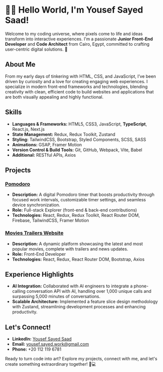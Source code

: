 # 👨‍💻 Hello World, I'm Yousef Sayed Saad!

Welcome to my coding universe, where pixels come to life and ideas transform into interactive experiences. I'm a passionate **Junior Front-End Developer** and **Code Architect** from Cairo, Egypt, committed to crafting user-centric digital solutions. 🚀

## About Me

From my early days of tinkering with HTML, CSS, and JavaScript, I’ve been driven by curiosity and a love for creating engaging web experiences. I specialize in modern front-end frameworks and technologies, blending creativity with clean, efficient code to build websites and applications that are both visually appealing and highly functional.

## Skills

- **Languages & Frameworks:** HTML5, CSS3, JavaScript, **TypeScript**, React.js, Next.js  
- **State Management:** Redux, Redux Toolkit, Zustand  
- **Styling:** TailwindCSS, Bootstrap, Styled Components, SCSS, SASS  
- **Animations:** GSAP, Framer Motion  
- **Version Control & Build Tools:** Git, GitHub, Webpack, Vite, Babel  
- **Additional:** RESTful APIs, Axios

## Projects

### [Pomodoro](https://pomodoro-f91a6.web.app/auth?mode=login)
- **Description:** A digital Pomodoro timer that boosts productivity through focused work intervals, customizable timer settings, and seamless device synchronization.
- **Role:** Full-stack Explorer (front-end & back-end contributions)
- **Technologies:** React, Redux, Redux Toolkit, React Router DOM, Firebase, TailwindCSS, Framer Motion

### [Movies Trailers Website](https://movies-website-9373a.web.app/)
- **Description:** A dynamic platform showcasing the latest and most popular movies, complete with trailers and news updates.
- **Role:** Front-End Developer
- **Technologies:** React, Redux, React Router DOM, Bootstrap, Axios

## Experience Highlights

- **AI Integration:** Collaborated with AI engineers to integrate a phone-calling conversation API with AI, handling over 1,000 unique calls and surpassing 5,000 minutes of conversations.
- **Scalable Architecture:** Implemented a feature slice design methodology with Zustand, streamlining development processes and enhancing productivity.

## Let's Connect!

- **LinkedIn:** [Yousef Sayed Saad](https://www.linkedin.com/in/yousef-sayed-67b4061a2/)
- **Email:** [yousef.sayed.work@gmail.com](mailto:yousef.sayed.work@gmail.com)
- **Phone:** +20 112 119 6781

Ready to turn code into art? Explore my projects, connect with me, and let's create something extraordinary together! 🎨💻
